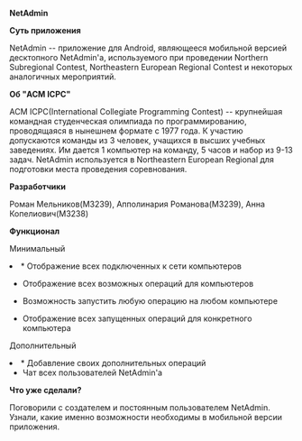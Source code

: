 **NetAdmin**

**Суть приложения**

NetAdmin -- приложение для Android, являющееся мобильной версией десктопного NetAdmin'а, используемого при проведении Northern Subregional Contest, Northeastern European Regional Contest и некоторых аналогичных мероприятий.

**Об "ACM ICPC"**

ACM ICPC(International Collegiate Programming Contest) -- крупнейшая командная студенческая олимпиада по программированию, проводящаяся в нынешнем формате с 1977 года. К участию допускаются команды из 3 человек, учащихся в высших учебных заведениях. Им дается 1 компьютер на команду, 5 часов и набор из 9-13 задач. 
NetAdmin используется в Northeastern European Regional для подготовки места проведения соревнования.

**Разработчики**

Роман Мельников(M3239), Апполинария Романова(M3239), Анна Копелиович(M3238)

**Функционал**

Минимальный
<li>
* Отображение всех подключенных к сети компьютеров

* Отображение всех возможных операций для компьютеров

* Возможность запустить любую операцию на любом компьютере

* Отображение всех запущенных операций для конкретного компьютера

Дополнительный
<li>
* Добавление своих дополнительных операций

* Чат всех пользователей NetAdmin'а

**Что уже сделали?**

Поговорили с создателем и постоянным пользователем NetAdmin. Узнали, какие именно возможности необходимы в мобильной версии приложения.

